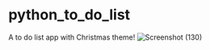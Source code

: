 # python_to_do_list
A to do list app with Christmas theme!
![Screenshot (130)](https://user-images.githubusercontent.com/112771618/190139352-fde7fdfd-7498-4803-bb88-0156d4f73b73.png)
